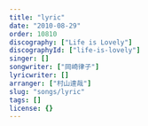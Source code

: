 ```yaml
---
title: "lyric"
date: "2010-08-29"
order: 10810
discography: ["Life is Lovely"]
discographyId: ["life-is-lovely"]
singer: []
songwriter: ["岡崎律子"]
lyricwriter: []
arranger: ["村山達哉"]
slug: "songs/lyric"
tags: []
license: {}
---
```



